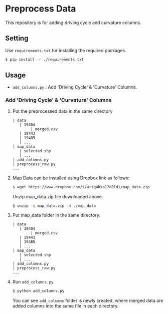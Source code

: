 # Preprocess Data
This repository is for adding driving cycle and curvature columns.

## Setting
Use `requirements.txt` for installing the required packages.

``` bash
$ pip install -r ./requirements.txt
```

## Usage
- `add_columns.py` : Add 'Driving Cycle' & 'Curvature' Columns.
    
### Add 'Driving Cycle' & 'Curvature' Columns
1. Put the preprocessed data in the same directory
    ```
    | data
       | 19404
            | merged.csv 
       | 19443
       | 19485
       | ...
    | map_data
       | selected.shp
       | ...
    | add_columns.py
    | preprocess_raw.py
    ...
    ```
2. Map Data can be installed using Dropbox link as follows:
    ``` bash
    $ wget https://www.dropbox.com/s/4riq4hko17d8ldi/map_data.zip
    ```
   Unzip map_data.zip file downloaded above.
    ``` bash
    $ unzip -q map_data.zip -d ./map_data
    ```
3. Put map_data folder in the same directory.
    ```
    | data
       | 19404
            | merged.csv 
       | 19443
       | 19485
       | ...
    | map_data
       | selected.shp
       | ...
    | add_columns.py
    | preprocess_raw.py
    ...
    ```
4. Run `add_columns.py`
    ``` bash
    $ python add_columns.py
    ```
    You can see `add_columns` folder is newly created, where merged data are added columns into the same file in each directory.
